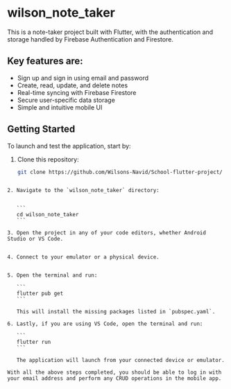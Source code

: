 # wilson_note_taker

This is a note-taker project built with Flutter, with the authentication and storage handled by Firebase Authentication and Firestore.

## Key features are:

- Sign up and sign in using email and password  
- Create, read, update, and delete notes  
- Real-time syncing with Firebase Firestore  
- Secure user-specific data storage  
- Simple and intuitive mobile UI 
## Getting Started

To launch and test the application, start by:

1. Clone this repository:
   ```bash
   git clone https://github.com/Wilsons-Navid/School-flutter-project/
````

2. Navigate to the `wilson_note_taker` directory:


   ```
   cd wilson_note_taker
   ```

3. Open the project in any of your code editors, whether Android Studio or VS Code.


4. Connect to your emulator or a physical device.


5. Open the terminal and run:

   ```
   flutter pub get
   ```

   This will install the missing packages listed in `pubspec.yaml`.

6. Lastly, if you are using VS Code, open the terminal and run:

   ```
   flutter run
   ```

   The application will launch from your connected device or emulator.

With all the above steps completed, you should be able to log in with your email address and perform any CRUD operations in the mobile app.





